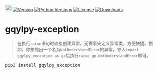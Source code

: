 [<img alt="LOGO" src="http://www.gqylpy.com/static/img/favicon.ico" height="21" width="21"/>](http://www.gqylpy.com)
[![Version](https://img.shields.io/pypi/v/gqylpy_exception)](https://pypi.org/project/gqylpy_exception/)
[![Python Versions](https://img.shields.io/pypi/pyversions/gqylpy_exception)](https://pypi.org/project/gqylpy_exception)
[![License](https://img.shields.io/pypi/l/gqylpy_exception)](https://github.com/gqylpy/gqylpy-exception/blob/master/LICENSE)
[![Downloads](https://pepy.tech/badge/gqylpy_exception/month)](https://pepy.tech/project/gqylpy_exception)

# gqylpy-exception


> 在执行`raise`语句时直接创建异常，无需事先定义异常类，方便快捷。例如，你想抛出一个名为`NotUnderstandError`的异常，导入`import gqylpy_exception as ge`后执行`raise ge.NotUnderstandError`即可。


<kbd>pip3 install gqylpy_exception</kbd>

